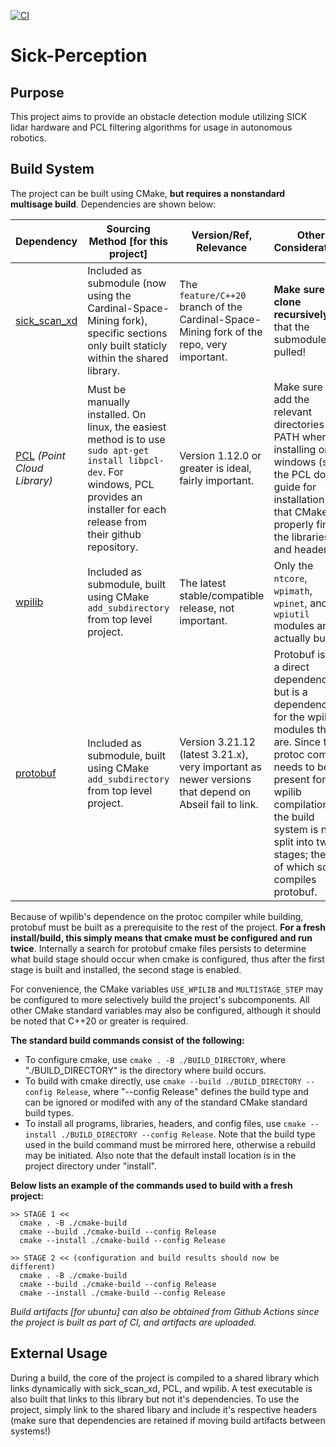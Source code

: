 [![CI](https://github.com/Cardinal-Space-Mining/Sick-Perception/actions/workflows/ci.yml/badge.svg?branch=main)](https://github.com/Cardinal-Space-Mining/Sick-Perception/actions/workflows/ci.yml)

# Sick-Perception

## Purpose
This project aims to provide an obstacle detection module utilizing SICK lidar hardware and PCL filtering algorithms for usage in autonomous robotics.

## Build System
The project can be built using CMake, **but requires a nonstandard multisage build**. Dependencies are shown below:

| Dependency | Sourcing Method [for this project] | Version/Ref, Relevance | Other Considerations |
|-|-|-|-|
| [sick_scan_xd](https://github.com/Cardinal-Space-Mining/sick_scan_xd) | Included as submodule (now using the Cardinal-Space-Mining fork), specific sections only built staticly within the shared library. | The `feature/C++20` branch of the Cardinal-Space-Mining fork of the repo, very important. | **Make sure to clone recursively** so that the submodule is pulled! |
| [PCL](https://github.com/PointCloudLibrary/pcl) *(Point Cloud Library)* | Must be manually installed. On linux, the easiest method is to use `sudo apt-get install libpcl-dev`. For windows, PCL provides an installer for each release from their github repository. | Version 1.12.0 or greater is ideal, fairly important. | Make sure to add the relevant directories to PATH when installing on windows (see the PCL docs guide for installation) so that CMake can properly find the libraries and headers. |
| [wpilib](https://github.com/wpilibsuite/allwpilib) | Included as submodule, built using CMake `add_subdirectory` from top level project. | The latest stable/compatible release, not important. | Only the `ntcore`, `wpimath`, `wpinet`, and `wpiutil` modules are actually built. |
| [protobuf](https://github.com/ProtocolBuffers/protobuf) | Included as submodule, built using CMake `add_subdirectory` from top level project. | Version 3.21.12 (latest 3.21.x), very important as newer versions that depend on Abseil fail to link. | Protobuf is not a direct dependency but is a dependency for the wpilib modules that are. Since the protoc compiler needs to be present for wpilib compilation, the build system is now split into two stages; the first of which solely compiles protobuf. |

Because of wpilib's dependence on the protoc compiler while building, protobuf must be built as a prerequisite to the rest of the project. **For a fresh install/build, this simply means that cmake must be configured and run twice**. Internally a search for protobuf cmake files persists to determine what build stage should occur when cmake is configured, thus after the first stage is built and installed, the second stage is enabled.

For convenience, the CMake variables `USE_WPILIB` and `MULTISTAGE_STEP` may be configured to more selectively build the project's subcomponents. All other CMake standard variables may also be configured, although it should be noted that C++20 or greater is required.

**The standard build commands consist of the following:**
- To configure cmake, use `cmake . -B ./BUILD_DIRECTORY`, where "./BUILD_DIRECTORY" is the directory where build occurs.
- To build with cmake directly, use `cmake --build ./BUILD_DIRECTORY --config Release`, where "--config Release" defines the build type and can be ignored or modifed with any of the standard CMake standard build types.
- To install all programs, libraries, headers, and config files, use `cmake --install ./BUILD_DIRECTORY --config Release`. Note that the build type used in the build command must be mirrored here, otherwise a rebuild may be initiated. Also note that the default install location is in the project directory under "install".

**Below lists an example of the commands used to build with a fresh project:**
```
>> STAGE 1 <<
  cmake . -B ./cmake-build
  cmake --build ./cmake-build --config Release
  cmake --install ./cmake-build --config Release

>> STAGE 2 << (configuration and build results should now be different)
  cmake . -B ./cmake-build
  cmake --build ./cmake-build --config Release
  cmake --install ./cmake-build --config Release
```

*Build artifacts [for ubuntu] can also be obtained from Github Actions since the project is built as part of CI, and artifacts are uploaded.*

## External Usage
During a build, the core of the project is compiled to a shared library which links dynamically with sick_scan_xd, PCL, and wpilib. A test executable is also built that links to this library but not it's dependencies. To use the project, simply link to the shared libary and include it's respective headers (make sure that dependencies are retained if moving build artifacts between systems!)
